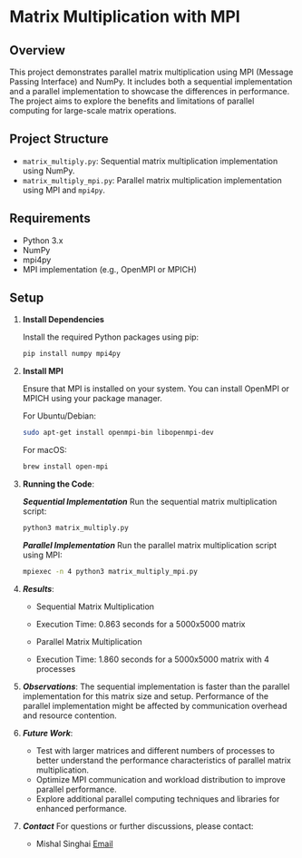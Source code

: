 # Matrix Multiplication with MPI

## Overview

This project demonstrates parallel matrix multiplication using MPI (Message Passing Interface) and NumPy. It includes both a sequential implementation and a parallel implementation to showcase the differences in performance. The project aims to explore the benefits and limitations of parallel computing for large-scale matrix operations.

## Project Structure

- `matrix_multiply.py`: Sequential matrix multiplication implementation using NumPy.
- `matrix_multiply_mpi.py`: Parallel matrix multiplication implementation using MPI and `mpi4py`.

## Requirements

- Python 3.x
- NumPy
- mpi4py
- MPI implementation (e.g., OpenMPI or MPICH)

## Setup

1. **Install Dependencies**

   Install the required Python packages using pip:

   ```bash
   pip install numpy mpi4py

2. **Install MPI**

    Ensure that MPI is installed on your system. You can install OpenMPI or MPICH using your package manager.

    For Ubuntu/Debian:
    ```bash
    sudo apt-get install openmpi-bin libopenmpi-dev
    ```

    For macOS:
     ```bash
    brew install open-mpi
     ```

3. **Running the Code**:

    ***Sequential Implementation***
    Run the sequential matrix multiplication script:
    ```bash
    python3 matrix_multiply.py
    ```

    ***Parallel Implementation***
    Run the parallel matrix multiplication script using MPI:
    ```bash
    mpiexec -n 4 python3 matrix_multiply_mpi.py
    ```

4. ***Results***:
   - Sequential Matrix Multiplication
   - Execution Time: 0.863 seconds for a 5000x5000 matrix
   
   - Parallel Matrix Multiplication
   - Execution Time: 1.860 seconds for a 5000x5000 matrix with 4 processes

5. ***Observations***:
   The sequential implementation is faster than the parallel implementation for this matrix size and setup.
   Performance of the parallel implementation might be affected by communication overhead and resource contention.

6. ***Future Work***:
   - Test with larger matrices and different numbers of processes to better understand the performance characteristics of parallel matrix multiplication.
   - Optimize MPI communication and workload distribution to improve parallel performance.
   - Explore additional parallel computing techniques and libraries for enhanced performance.

7. ***Contact***
   For questions or further discussions, please contact:
   - Mishal Singhai [Email](mailto:mishalsinghai21032001@gmail.com)






